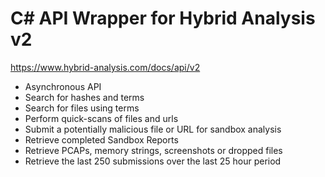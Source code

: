 # C# API Wrapper for Hybrid Analysis v2
https://www.hybrid-analysis.com/docs/api/v2

* Asynchronous API
* Search for hashes and terms
* Search for files using terms
* Perform quick-scans of files and urls
* Submit a potentially malicious file or URL for sandbox analysis
* Retrieve completed Sandbox Reports
* Retrieve PCAPs, memory strings, screenshots or dropped files
* Retrieve the last 250 submissions over the last 25 hour period

